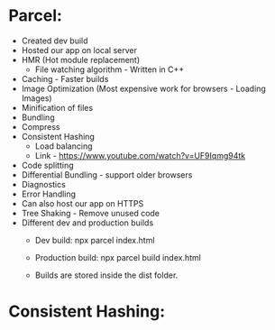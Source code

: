 # Parcel:
- Created dev build
- Hosted our app on local server
- HMR (Hot module replacement)
    - File watching algorithm - Written in C++
- Caching - Faster builds
- Image Optimization (Most expensive work for browsers - Loading Images)
- Minification of files
- Bundling
- Compress
- Consistent Hashing
    - Load balancing
    - Link - https://www.youtube.com/watch?v=UF9Iqmg94tk
- Code splitting
- Differential Bundling - support older browsers
- Diagnostics
- Error Handling
- Can also host our app on HTTPS
- Tree Shaking - Remove unused code
- Different dev and production builds
    - Dev build: npx parcel index.html
    - Production build: npx parcel build index.html

    - Builds are stored inside the dist folder.


# Consistent Hashing:
